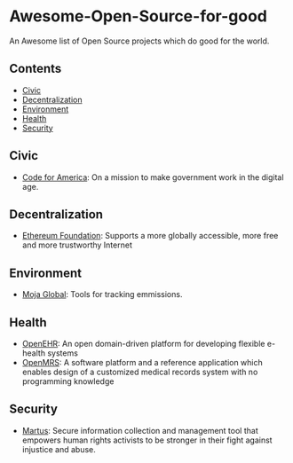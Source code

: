 # Awesome-Open-Source-for-good
An Awesome list of Open Source projects which do good for the world.

## Contents
- [Civic](#civic)
- [Decentralization](#decentralization)
- [Environment](#enviorment)
- [Health](#health)
- [Security](security)


## Civic
- [Code for America](https://www.codeforamerica.org/): On a mission to make government work in the digital age.

## Decentralization
- [Ethereum Foundation](https://www.ethereum.org/foundation): Supports a more globally accessible, more free and more trustworthy Internet

## Environment
- [Moja Global](http://moja.global/): Tools for tracking emmissions.

## Health
- [OpenEHR](https://openehr.org/): An open domain-driven platform for developing flexible e-health systems
- [OpenMRS](https://openmrs.org): A software platform and a reference application which enables design of a customized medical records system with no programming knowledge

## Security
- [Martus](https://www.martus.org/): Secure information collection and management tool that empowers human rights activists to be stronger in their fight against injustice and abuse. 
